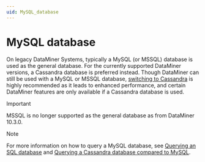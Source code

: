 ```yaml
---
uid: MySQL_database
---
```


# MySQL database

On legacy DataMiner Systems, typically a MySQL (or MSSQL) database is used as the general database. For the currently supported DataMiner versions, a Cassandra database is preferred instead. Though DataMiner can still be used with a MySQL or MSSQL database, [switching to Cassandra](xref:Migrating_the_general_database_to_Cassandra) is highly recommended as it leads to enhanced performance, and certain DataMiner features are only available if a Cassandra database is used.

> [!IMPORTANT]
> MSSQL is no longer supported as the general database as from DataMiner 10.3.0.

> [!NOTE]
> For more information on how to query a MySQL database, see [Querying an SQL database](xref:Querying_an_SQL_database) and [Querying a Cassandra database compared to MySQL](xref:Querying_Cassandra_vs_MySQL).